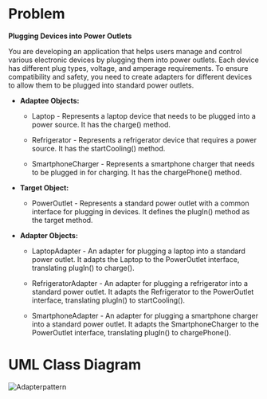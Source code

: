 # Problem

__Plugging Devices into Power Outlets__

You are developing an application that helps users manage and control various electronic devices by plugging them into power outlets. Each device has different plug types, voltage, and amperage requirements. To ensure compatibility and safety, you need to create adapters for different devices to allow them to be plugged into standard power outlets.

- __Adaptee Objects:__

  - Laptop - Represents a laptop device that needs to be plugged into a power source. It has the charge() method.

  - Refrigerator - Represents a refrigerator device that requires a power source. It has the startCooling() method.

  - SmartphoneCharger - Represents a smartphone charger that needs to be plugged in for charging. It has the chargePhone() method.

- __Target Object:__

  - PowerOutlet - Represents a standard power outlet with a common interface for plugging in devices. It defines the plugIn() method as the target method.

- __Adapter Objects:__

   - LaptopAdapter - An adapter for plugging a laptop into a standard power outlet. It adapts the Laptop to the PowerOutlet interface, translating plugIn() to charge().

   - RefrigeratorAdapter - An adapter for plugging a refrigerator into a standard power outlet. It adapts the Refrigerator to the PowerOutlet interface, translating plugIn() to startCooling().

   - SmartphoneAdapter - An adapter for plugging a smartphone charger into a standard power outlet. It adapts the SmartphoneCharger to the PowerOutlet interface, translating plugIn() to chargePhone().
 
# UML Class Diagram
![Adapterpattern](https://github.com/JamesManalili/AdapterPatternLab6/assets/142465145/578d1042-b1b0-4d39-9a10-00e54b554374)
